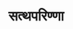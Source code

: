 ---
title: सत्थपरिण्णा

type: chapter
position: 1

parent:
  type: book

children:
  type: lesson
  count: 7
---